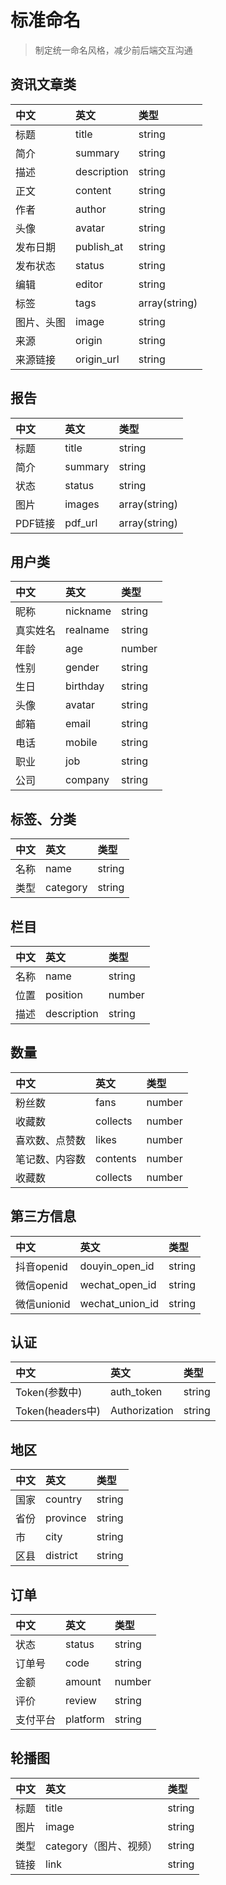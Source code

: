 # 标准命名

> 制定统一命名风格，减少前后端交互沟通

## 资讯文章类

|中文|英文|类型|
|:------|:----|:----|
|标题|title|string|
|简介|summary|string|
|描述|description|string|
|正文|content|string|
|作者|author|string|
|头像|avatar|string|
|发布日期|publish_at|string|
|发布状态|status|string|
|编辑|editor|string|
|标签|tags|array(string)|
|图片、头图|image|string|
|来源|origin|string|
|来源链接|origin_url|string|

## 报告

|中文|英文|类型|
|:------|:----|:----|
|标题|title|string|
|简介|summary|string|
|状态|status|string|
|图片|images|array(string)|
|PDF链接|pdf_url|array(string)|

## 用户类

|中文|英文|类型|
|:------|:----|:----|
|昵称|nickname|string|
|真实姓名|realname|string|
|年龄|age|number|
|性别|gender|string|
|生日|birthday|string|
|头像|avatar|string|
|邮箱|email|string|
|电话|mobile|string|
|职业|job|string|
|公司|company|string|

## 标签、分类

|中文|英文|类型|
|:------|:----|:----|
|名称|name|string|
|类型|category|string|

## 栏目

|中文|英文|类型|
|:------|:----|:----|
|名称|name|string|
|位置|position|number|
|描述|description|string|

## 数量

|中文|英文|类型|
|:------|:----|:----|
|粉丝数|fans|number|
|收藏数|collects|number|
|喜欢数、点赞数|likes|number|
|笔记数、内容数|contents|number|
|收藏数|collects|number|

## 第三方信息

|中文|英文|类型|
|:------|:----|:----|
|抖音openid|douyin_open_id|string|
|微信openid|wechat_open_id|string|
|微信unionid|wechat_union_id|string|

## 认证

|中文|英文|类型|
|:------|:----|:----|
|Token(参数中)|auth_token|string|
|Token(headers中)|Authorization|string|

## 地区

|中文|英文|类型|
|:------|:----|:----|
|国家|country|string|
|省份|province|string|
|市|city|string|
|区县|district|string|

## 订单

|中文|英文|类型|
|:------|:----|:----|
|状态|status|string|
|订单号|code|string|
|金额|amount|number|
|评价|review|string|
|支付平台|platform|string|

## 轮播图

|中文|英文|类型|
|:------|:----|:----|
|标题|title|string|
|图片|image|string|
|类型|category（图片、视频）|string|
|链接|link|string|
